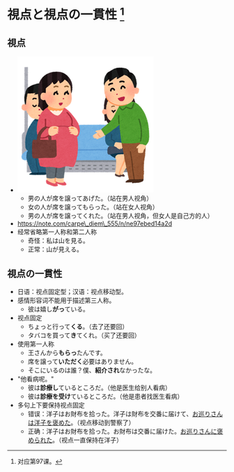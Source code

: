# 視点と視点の一貫性 [^title]

## 視点
- ![PHOTO](../image/seki-wo-yuzuru.png)
  - 男の人が席を譲ってあげた。（站在男人视角）
  - 女の人が席を譲ってもらった。（站在女人视角）
  - 男の人が席を譲ってくれた。（站在男人视角，但女人是自己方的人）
- https://note.com/carpe\_diem\_555/n/ne97ebed14a2d
- 经常省略第一人称和第二人称
  - 奇怪：私は山を見る。
  - 正常：山が見える。
## 視点の一貫性
- 日语：视点固定型；汉语：视点移动型。
- 感情形容词不能用于描述第三人称。
  - 彼は嬉し**がっ**ている。
- 视点固定
  - ちょっと行って**くる**。（去了还要回）
  - タバコを買って**き**てくれ。（买了还要回）
- 使用第一人称
  - 王さんから**もらっ**たんです。
  - 席を譲って**いただく**必要はありません。
  - そこにいるのは誰？僕、**紹介され**なかったな。
- "他看病呢。"
  - 彼は**診療し**ているところだ。（他是医生给别人看病）
  - 彼は**診療を受け**ているところだ。（他是患者找医生看病）
- 多句上下要保持视点固定
  - 错误：洋子はお財布を拾った。洋子は財布を交番に届けて、<u>お巡りさんは洋子を褒めた</u>。（视点移动到警察了）
  - 正确：洋子はお財布を拾った。お財布は交番に届けた。<u>お巡りさんに褒められた</u>。（视点一直保持在洋子）


[^title]: 对应第97课。


